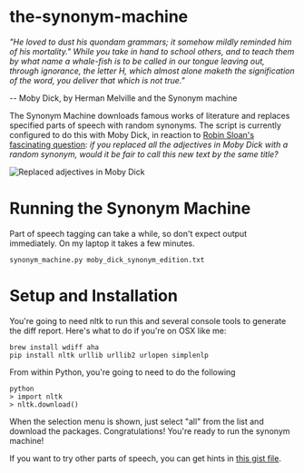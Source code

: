 the-synonym-machine
===================

*"He loved to dust his quondam grammars; it somehow mildly reminded him of his mortality." While you take in hand to school others, and to teach them by what name a whale-fish is to be called in our tongue leaving out, through ignorance, the letter H, which almost alone maketh the signification of the word, you deliver that which is not true."*

-- Moby Dick, by Herman Melville and the Synonym machine

The Synonym Machine downloads famous works of literature and replaces specified parts of speech with random synonyms. The script is currently configured to do this with Moby Dick, in reaction to [Robin Sloan's fascinating question](https://medium.com/message/14d61617f1d5): *if you replaced all the adjectives in Moby Dick with a random synonym, would it be fair to call this new text by the same title?*

![Replaced adjectives in Moby Dick](http://i.imgur.com/g1ITZpT.png)


# Running the Synonym Machine
Part of speech tagging can take a while, so don't expect output immediately. On my laptop it takes a few minutes.

    synonym_machine.py moby_dick_synonym_edition.txt

# Setup and Installation

You're going to need nltk to run this and several console tools to generate the diff report. Here's what to do if you're on OSX like me:

    brew install wdiff aha
    pip install nltk urllib urllib2 urlopen simplenlp

From within Python, you're going to need to do the following

    python
    > import nltk
    > nltk.download()

When the selection menu is shown, just select "all" from the list and download the packages. Congratulations! You're ready to run the synonym machine! 

If you want to try other parts of speech, you can get hints in [this gist file](gist.github.com/natematias/75aab9f81086d8ccc82a).

